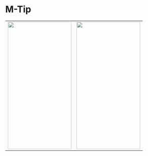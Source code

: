 # M-Tip

<table>
<tr>
<td>
<img  width="200" height="400" src="./home.png"/>
</td>
<td>
<img  width="200" height="400" src="./launch.png"/>
</td>
</tr>
</table>

